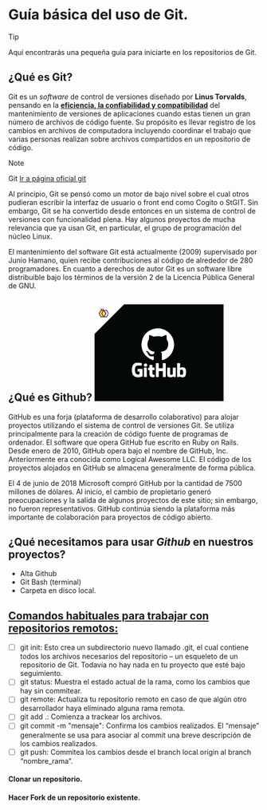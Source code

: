 # Guía básica del uso de Git.
> [!TIP]
> Aquí encontrarás una pequeña guía para iniciarte en los repositorios de Git.

## ¿Qué es Git?
Git es un *software* de control de versiones diseñado por **Linus Torvalds**, pensando en la <ins>**eficiencia, la confiabilidad y compatibilidad**</ins> del mantenimiento de versiones de aplicaciones cuando estas tienen un gran número de archivos de código fuente. Su propósito es llevar registro de los cambios en archivos de computadora incluyendo coordinar el trabajo que varias personas realizan sobre archivos compartidos en un repositorio de código.

> [!NOTE]
> Git [Ir a página oficial git](https://git-scm.com/about/branching-and-merging) 

Al principio, Git se pensó como un motor de bajo nivel sobre el cual otros pudieran escribir la interfaz de usuario o front end como Cogito o StGIT. Sin embargo, Git se ha convertido desde entonces en un sistema de control de versiones con funcionalidad plena. Hay algunos proyectos de mucha relevancia que ya usan Git, en particular, el grupo de programación del núcleo Linux.

El mantenimiento del software Git está actualmente (2009) supervisado por Junio Hamano, quien recibe contribuciones al código de alrededor de 280 programadores. En cuanto a derechos de autor Git es un software libre distribuible bajo los términos de la versión 2 de la Licencia Pública General de GNU.

## ¿Qué es Github? ![Imagen carpetas](Github.png)
GitHub es una forja (plataforma de desarrollo colaborativo) para alojar proyectos utilizando el sistema de control de versiones Git. Se utiliza principalmente para la creación de código fuente de programas de ordenador. El software que opera GitHub fue escrito en Ruby on Rails. Desde enero de 2010, GitHub opera bajo el nombre de GitHub, Inc. Anteriormente era conocida como Logical Awesome LLC. El código de los proyectos alojados en GitHub se almacena generalmente de forma pública.

El 4 de junio de 2018 Microsoft compró GitHub por la cantidad de 7500 millones de dólares. Al inicio, el cambio de propietario generó preocupaciones y la salida de algunos proyectos de este sitio; sin embargo, no fueron representativos. GitHub continúa siendo la plataforma más importante de colaboración para proyectos de código abierto.

## ¿Qué necesitamos para usar ***Github*** en nuestros proyectos?
- Alta Github
- Git Bash (terminal)
- Carpeta en disco local.

## <ins>**Comandos habituales para trabajar con repositorios remotos:**</ins>
- [ ] git init: Esto crea un subdirectorio nuevo llamado .git, el cual contiene todos los archivos necesarios del repositorio – un esqueleto de un repositorio de Git. Todavía no hay nada en tu proyecto que esté bajo seguimiento.
- [ ] git status: Muestra el estado actual de la rama, como los cambios que hay sin commitear.
- [ ] git remote: Actualiza tu repositorio remoto en caso de que algún otro desarrollador haya eliminado alguna rama remota. 
- [ ] git add .: Comienza a trackear los archivos.
- [ ] git commit -m "mensaje": Confirma los cambios realizados. El “mensaje” generalmente se usa para asociar al commit una breve descripción de los cambios realizados.
- [ ] git push: Commitea los cambios desde el branch local origin al branch “nombre_rama”.

#### Clonar un repositorio.

#### Hacer Fork de un repositorio existente.


